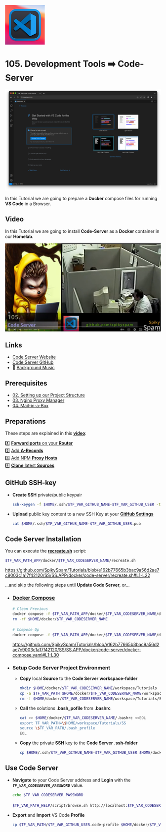 ![Code Server](_assets/images/code-server.png)
# 105. Development Tools ➡️ Code-Server

![Code Server Banner](_assets/images/code-server-banner.png)

In this Tutorial we are going to prepare a **Docker** compose files for running **VS Code** in a Browser.

## Video

In this Tutorial we are going to install **Code-Server** as a **Docker** container in our **Homelab**.

[![Video](_assets/images/code-server-video.png)](https://youtu.be/XXXXXXXXXXXXXX)

## Links

- [Code Server Website](https://coder.com)
- [Code Server GitHub](https://github.com/linuxserver/docker-code-server)
- 🎺 [Background Music](https://freesound.org/people/XXXXXXXXXXXX)

## Prerequisites

- [02. Setting up our Project Structure](../../02_setting_up_our_project_structure/README.md)
- [03. Nginx Proxy Manager](../../03_nginx_proxy_manager/README.md)
- [04. Mail-in-a-Box](../../04_mail_in_a_box/README.md)

## Preparations

These steps are explained in this **[video](https://youtu.be/8UoNDwNV4R8)**:

1️⃣ [**Forward ports** on your **Router**](../05_databases/README.md#forward-ports-router) \
2️⃣ [Add **A-Records**](../05_databases/README.md#add-a-record) \
3️⃣ [Add NPM **Proxy Hosts**](../05_databases/README.md#npm-proxy-host) \
4️⃣ [**Clone** latest **Sources**](../05_databases/README.md#latest-sources)

## GitHub SSH-key

- **Create SSH** private/public keypair

  ```bash
  ssh-keygen -f $HOME/.ssh/$TF_VAR_GITHUB_NAME-$TF_VAR_GITHUB_USER -t ed25519 -C $TF_VAR_GITHUB_EMAIL
  ```

- **Upload** public key content to a new SSH Key at your **[GitHub Settings](https://github.com/settings/keys)**

  ```bash
  cat $HOME/.ssh/$TF_VAR_GITHUB_NAME-$TF_VAR_GITHUB_USER.pub
  ```

## Code Server Installation

You can execute the **[recreate.sh](../../SS/SS.APP/docker/code-server/recreate.sh)** script:

```bash
$TF_VAR_PATH_APP/docker/$TF_VAR_CODESERVER_NAME/recreate.sh
```

https://github.com/SpikySpam/Tutorials/blob/e162b77665b3bac9a56d2ae7c9003c1a17f42120/SS/SS.APP/docker/code-server/recreate.sh#L1-L22

...and skip the following steps until **Update Code Server**, or...

- ### [Docker Compose](../SS/S#S.APP/docker/code-server/docker-compose.yaml)

  ```bash
  # Clean Previous
  docker compose -f $TF_VAR_PATH_APP/docker/$TF_VAR_CODESERVER_NAME/docker-compose.yaml down
  rm -rf $HOME/docker/$TF_VAR_CODESERVER_NAME

  # Compose Up
  docker compose -f $TF_VAR_PATH_APP/docker/$TF_VAR_CODESERVER_NAME/docker-compose.yaml up -d --wait --build
  ```

  https://github.com/SpikySpam/Tutorials/blob/e162b77665b3bac9a56d2ae7c9003c1a17f42120/SS/SS.APP/docker/code-server/docker-compose.yaml#L1-L30

- ### Setup Code Server Project Environment

  - **Copy** local **Source** to the **Code Server** **workspace-folder**

    ```bash
    mkdir $HOME/docker/$TF_VAR_CODESERVER_NAME/workspace/Tutorials
    cp -a $TF_VAR_PATH $HOME/docker/$TF_VAR_CODESERVER_NAME/workspace/Tutorials
    rm -f $HOME/docker/$TF_VAR_CODESERVER_NAME/workspace/Tutorials/SS/SS/CLI/*.exe
    ```

  - **Call** the solutions **.bash_pofile** from **.bashrc**

    ```bash
    cat >> $HOME/docker/$TF_VAR_CODESERVER_NAME/.bashrc <<EOL
    export TF_VAR_PATH=\$HOME/workspace/Tutorials/SS
    source \$TF_VAR_PATH/.bash_profile
    EOL
    ```

  - **Copy** the private **SSH** key to the **Code Server** **.ssh-folder**

    ```bash
    cp $HOME/.ssh/$TF_VAR_GITHUB_NAME-$TF_VAR_GITHUB_USER $HOME/docker/${TF_VAR_CODESERVER_NAME}/.ssh/$TF_VAR_GITHUB_NAME-$TF_VAR_GITHUB_USER
    ```


## Use Code Server

- **Navigate** to your Code Server address and **Login** with the ***`TF_VAR_CODESERVER_PASSWORD`*** value.

  ```bash
  echo $TF_VAR_CODESERVER_PASSWORD

  $TF_VAR_PATH_HELP/script/browse.sh http://localhost:$TF_VAR_CODESERVER_PORT_EXT
  ```

- **Export** and **Import** VS Code **Profile**

  ```bash
  cp $TF_VAR_PATH/$TF_VAR_GITHUB_USER.code-profile $HOME/docker/$TF_VAR_CODESERVER_NAME/.config/code-server
  ```